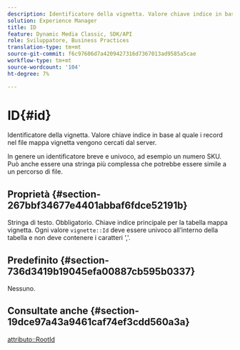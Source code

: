 ```yaml
---
description: Identificatore della vignetta. Valore chiave indice in base al quale i record nel file mappa vignetta vengono cercati dal server.
solution: Experience Manager
title: ID
feature: Dynamic Media Classic, SDK/API
role: Sviluppatore, Business Practices
translation-type: tm+mt
source-git-commit: f6c97606d7a4209427316d7367013ad9585a5cae
workflow-type: tm+mt
source-wordcount: '104'
ht-degree: 7%

---
```



# ID{#id}

Identificatore della vignetta. Valore chiave indice in base al quale i record nel file mappa vignetta vengono cercati dal server.

In genere un identificatore breve e univoco, ad esempio un numero SKU. Può anche essere una stringa più complessa che potrebbe essere simile a un percorso di file.

## Proprietà {#section-267bbf34677e4401abbaf6fdce52191b}

Stringa di testo. Obbligatorio. Chiave indice principale per la tabella mappa vignetta. Ogni valore `vignette::Id` deve essere univoco all’interno della tabella e non deve contenere i caratteri &#39;,&#39;.

## Predefinito {#section-736d3419b19045efa00887cb595b0337}

Nessuno.

## Consultate anche {#section-19dce97a43a9461caf74ef3cdd560a3a}

[attributo::RootId](../../../../../ir-api/material-cat/image-rendering-api-ref/c-ir-material-catalog/c-ir-attributes-reference/r-ir-rootid.md#reference-54b42b7125824be593378c1accb70d5a)
